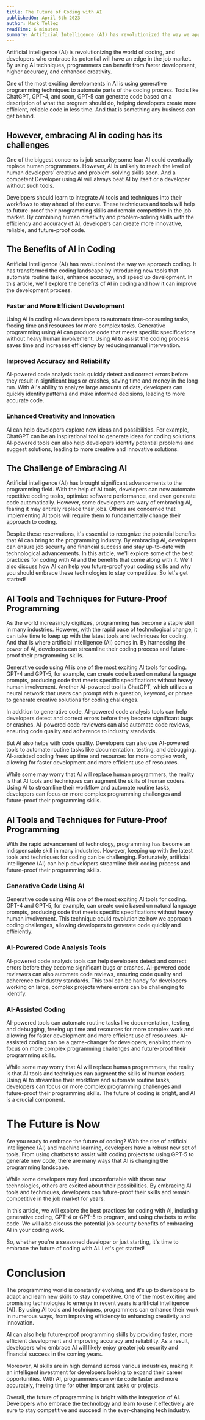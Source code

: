 ```yaml
---
title: The Future of Coding with AI
publishedOn: April 6th 2023
author: Mark Tellez
readTime: 6 minutes
summary: Artificial Intelligence (AI) has revolutionized the way we approach coding. It has transformed the coding landscape by introducing new tools that automate routine tasks, enhance accuracy, and speed up development. In this article, we'll explore the benefits of AI in coding and how it can improve the development process.
---
```


Artificial intelligence (AI) is revolutionizing the world of coding, and developers who embrace its potential will have an edge in the job market. By using AI techniques, programmers can benefit from faster development, higher accuracy, and enhanced creativity.

One of the most exciting developments in AI is using generative programming techniques to automate parts of the coding process. Tools like ChatGPT, GPT-4, and soon, GPT-5 can generate code based on a description of what the program should do, helping developers create more efficient, reliable code in less time. And that is something any business can get behind.

## However, embracing AI in coding has its challenges

One of the biggest concerns is job security; some fear AI could eventually replace human programmers. However, AI is unlikely to reach the level of human developers' creative and problem-solving skills soon. And a competent Developer using AI will always beat AI by itself or a developer without such tools.

Developers should learn to integrate AI tools and techniques into their workflows to stay ahead of the curve. These techniques and tools will help to future-proof their programming skills and remain competitive in the job market. By combining human creativity and problem-solving skills with the efficiency and accuracy of AI, developers can create more innovative, reliable, and future-proof code.

## The Benefits of AI in Coding

Artificial Intelligence (AI) has revolutionized the way we approach coding. It has transformed the coding landscape by introducing new tools that automate routine tasks, enhance accuracy, and speed up development. In this article, we'll explore the benefits of AI in coding and how it can improve the development process.

### Faster and More Efficient Development

Using AI in coding allows developers to automate time-consuming tasks, freeing time and resources for more complex tasks. Generative programming using AI can produce code that meets specific specifications without heavy human involvement. Using AI to assist the coding process saves time and increases efficiency by reducing manual intervention.

### Improved Accuracy and Reliability

AI-powered code analysis tools quickly detect and correct errors before they result in significant bugs or crashes, saving time and money in the long run. With AI's ability to analyze large amounts of data, developers can quickly identify patterns and make informed decisions, leading to more accurate code.

### Enhanced Creativity and Innovation

AI can help developers explore new ideas and possibilities. For example, ChatGPT can be an inspirational tool to generate ideas for coding solutions. AI-powered tools can also help developers identify potential problems and suggest solutions, leading to more creative and innovative solutions.

## The Challenge of Embracing AI

Artificial intelligence (AI) has brought significant advancements to the programming field. With the help of AI tools, developers can now automate repetitive coding tasks, optimize software performance, and even generate code automatically. However, some developers are wary of embracing AI, fearing it may entirely replace their jobs. Others are concerned that implementing AI tools will require them to fundamentally change their approach to coding.

Despite these reservations, it's essential to recognize the potential benefits that AI can bring to the programming industry. By embracing AI, developers can ensure job security and financial success and stay up-to-date with technological advancements. In this article, we'll explore some of the best practices for coding with AI and the benefits that come along with it. We'll also discuss how AI can help you future-proof your coding skills and why you should embrace these technologies to stay competitive. So let's get started!

## AI Tools and Techniques for Future-Proof Programming

As the world increasingly digitizes, programming has become a staple skill in many industries. However, with the rapid pace of technological change, it can take time to keep up with the latest tools and techniques for coding. And that is where artificial intelligence (AI) comes in. By harnessing the power of AI, developers can streamline their coding process and future-proof their programming skills.

Generative code using AI is one of the most exciting AI tools for coding. GPT-4 and GPT-5, for example, can create code based on natural language prompts, producing code that meets specific specifications without heavy human involvement. Another AI-powered tool is ChatGPT, which utilizes a neural network that users can prompt with a question, keyword, or phrase to generate creative solutions for coding challenges.

In addition to generative code, AI-powered code analysis tools can help developers detect and correct errors before they become significant bugs or crashes. AI-powered code reviewers can also automate code reviews, ensuring code quality and adherence to industry standards.

But AI also helps with code quality. Developers can also use AI-powered tools to automate routine tasks like documentation, testing, and debugging. AI-assisted coding frees up time and resources for more complex work, allowing for faster development and more efficient use of resources.

While some may worry that AI will replace human programmers, the reality is that AI tools and techniques can augment the skills of human coders. Using AI to streamline their workflow and automate routine tasks, developers can focus on more complex programming challenges and future-proof their programming skills.

## AI Tools and Techniques for Future-Proof Programming

With the rapid advancement of technology, programming has become an indispensable skill in many industries. However, keeping up with the latest tools and techniques for coding can be challenging. Fortunately, artificial intelligence (AI) can help developers streamline their coding process and future-proof their programming skills.

### Generative Code Using AI

Generative code using AI is one of the most exciting AI tools for coding. GPT-4 and GPT-5, for example, can create code based on natural language prompts, producing code that meets specific specifications without heavy human involvement. This technique could revolutionize how we approach coding challenges, allowing developers to generate code quickly and efficiently.

### AI-Powered Code Analysis Tools

AI-powered code analysis tools can help developers detect and correct errors before they become significant bugs or crashes. AI-powered code reviewers can also automate code reviews, ensuring code quality and adherence to industry standards. This tool can be handy for developers working on large, complex projects where errors can be challenging to identify.

### AI-Assisted Coding

AI-powered tools can automate routine tasks like documentation, testing, and debugging, freeing up time and resources for more complex work and allowing for faster development and more efficient use of resources. AI-assisted coding can be a game-changer for developers, enabling them to focus on more complex programming challenges and future-proof their programming skills.

While some may worry that AI will replace human programmers, the reality is that AI tools and techniques can augment the skills of human coders. Using AI to streamline their workflow and automate routine tasks, developers can focus on more complex programming challenges and future-proof their programming skills. The future of coding is bright, and AI is a crucial component.

# The Future is Now

Are you ready to embrace the future of coding? With the rise of artificial intelligence (AI) and machine learning, developers have a robust new set of tools. From using chatbots to assist with coding projects to using GPT-5 to generate new code, there are many ways that AI is changing the programming landscape.

While some developers may feel uncomfortable with these new technologies, others are excited about their possibilities. By embracing AI tools and techniques, developers can future-proof their skills and remain competitive in the job market for years.

In this article, we will explore the best practices for coding with AI, including generative coding, GPT-4 or GPT-5 to program, and using chatbots to write code. We will also discuss the potential job security benefits of embracing AI in your coding work.

So, whether you're a seasoned developer or just starting, it's time to embrace the future of coding with AI. Let's get started!

# Conclusion

The programming world is constantly evolving, and it's up to developers to adapt and learn new skills to stay competitive. One of the most exciting and promising technologies to emerge in recent years is artificial intelligence (AI). By using AI tools and techniques, programmers can enhance their work in numerous ways, from improving efficiency to enhancing creativity and innovation.

AI can also help future-proof programming skills by providing faster, more efficient development and improving accuracy and reliability. As a result, developers who embrace AI will likely enjoy greater job security and financial success in the coming years.

Moreover, AI skills are in high demand across various industries, making it an intelligent investment for developers looking to expand their career opportunities. With AI, programmers can write code faster and more accurately, freeing time for other important tasks or projects.

Overall, the future of programming is bright with the integration of AI. Developers who embrace the technology and learn to use it effectively are sure to stay competitive and succeed in the ever-changing tech industry.
